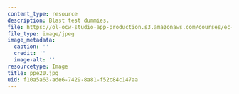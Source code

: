```yaml
---
content_type: resource
description: Blast test dummies.
file: https://ol-ocw-studio-app-production.s3.amazonaws.com/courses/ec-s06-design-for-demining-spring-2007/f10a5a63ade674298a81f52c84c147aa_ppe20.jpg
file_type: image/jpeg
image_metadata:
  caption: ''
  credit: ''
  image-alt: ''
resourcetype: Image
title: ppe20.jpg
uid: f10a5a63-ade6-7429-8a81-f52c84c147aa
---
```

